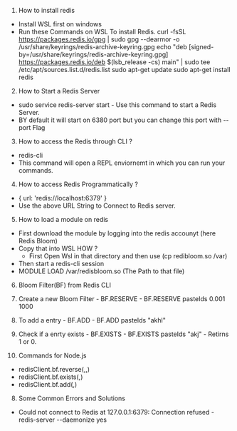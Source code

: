 1. How to install redis 
 - Install WSL first on windows
 - Run these Commands on WSL To install Redis. 
      curl -fsSL https://packages.redis.io/gpg | sudo gpg --dearmor -o /usr/share/keyrings/redis-archive-keyring.gpg
      echo "deb [signed-by=/usr/share/keyrings/redis-archive-keyring.gpg] https://packages.redis.io/deb $(lsb_release -cs) main" | sudo tee /etc/apt/sources.list.d/redis.list
      sudo apt-get update
      sudo apt-get install redis

2. How to Start a Redis Server
 - sudo service redis-server start - Use this command to start a Redis Server. 
 - BY default it will start on 6380 port but you can change this port with --port Flag

3. How to access the Redis through CLI ?
 - redis-cli 
 - This command will open a REPL enviornemt in which you can run your commands. 

4. How to access Redis Programmatically ?
 - { url: 'redis://localhost:6379' }
 - Use the above URL String to Connect to Redis server. 

5. How to load a module on redis
 - First download the module by logging into the redis accounyt (here Redis Bloom)
 - Copy that into WSL HOW ? 
    - First Open Wsl in that directory and then use (cp redibloom.so /var)
  - Then start a redis-cli session 
  - MODULE LOAD /var/redisbloom.so (The Path to that file)

6. Bloom Filter(BF) from Redis CLI 
  1. Create a new Bloom Filter - BF.RESERVE <bf-name> <error-rate> <records-size> - BF.RESERVE pasteIds 0.001 1000
  2. To add a entry - BF.ADD <bf-name> <record> -  BF.ADD pasteIds "akhl"
  3. Check if a enrty exists - BF.EXISTS <bf-name> <record> -   BF.EXISTS pasteIds "akj" - Retirns 1 or 0. 


7. Commands for Node.js 
 - redisClient.bf.reverse(<filter-name>,<error-rate>,<records-size>)
 - redisClient.bf.exists(<filter-name>,<record>)
 - redisClient.bf.add(<filter-name>,<record>)


8. Some Common Errors and Solutions
 - Could not connect to Redis at 127.0.0.1:6379: Connection refused - redis-server --daemonize yes